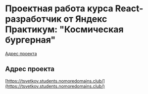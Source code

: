 # Проектная работа курса React-разработчик от Яндекс Практикум: "Космическая бургерная"

[Адрес проекта](#Адрес-проекта)

## Адрес проекта
[https://tsvetkov.students.nomoredomains.club/](https://tsvetkov.students.nomoredomains.club/)